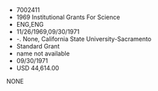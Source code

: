 * 7002411
* 1969 Institutional Grants For Science
* ENG,ENG
* 11/26/1969,09/30/1971
* -. None, California State University-Sacramento
* Standard Grant
*   name not available
* 09/30/1971
* USD 44,614.00

NONE
